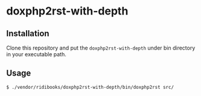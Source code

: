 # doxphp2rst-with-depth

## Installation
Clone this repository and put the `doxphp2rst-with-depth` under bin directory in your executable path.

## Usage
```shell
$ ./vendor/ridibooks/doxphp2rst-with-depth/bin/doxphp2rst src/
```
